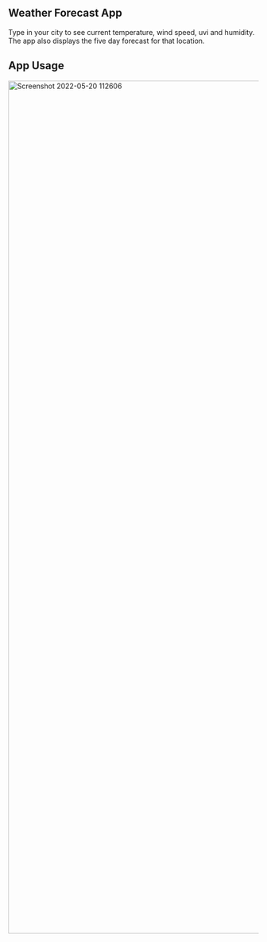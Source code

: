 ## Weather Forecast App
Type in your city to see current temperature, wind speed, uvi and humidity. The app also displays the five day forecast for that location.

## App Usage
<img width="1715" alt="Screenshot 2022-05-20 112606" src="https://user-images.githubusercontent.com/104282128/169580959-3739a85a-8a68-451e-960d-00a3aa5b232d.png">
